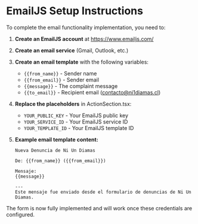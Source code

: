 # EmailJS Setup Instructions

To complete the email functionality implementation, you need to:

1. **Create an EmailJS account** at https://www.emailjs.com/
2. **Create an email service** (Gmail, Outlook, etc.)
3. **Create an email template** with the following variables:
   - `{{from_name}}` - Sender name
   - `{{from_email}}` - Sender email
   - `{{message}}` - The complaint message
   - `{{to_email}}` - Recipient email (contacto@ni1diamas.cl)

4. **Replace the placeholders** in ActionSection.tsx:
   - `YOUR_PUBLIC_KEY` - Your EmailJS public key
   - `YOUR_SERVICE_ID` - Your EmailJS service ID
   - `YOUR_TEMPLATE_ID` - Your EmailJS template ID

5. **Example email template content:**
   ```
   Nueva Denuncia de Ni Un Diamas

   De: {{from_name}} ({{from_email}})
   
   Mensaje:
   {{message}}
   
   ---
   Este mensaje fue enviado desde el formulario de denuncias de Ni Un Diamas.
   ```

The form is now fully implemented and will work once these credentials are configured.